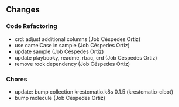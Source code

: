 ## Changes

### Code Refactoring

* crd: adjust additional columns (Job Céspedes Ortiz)
* use camelCase in sample (Job Céspedes Ortiz)
* update sample (Job Céspedes Ortiz)
* update playbooky, readme, rbac, crd (Job Céspedes Ortiz)
* remove rook dependency (Job Céspedes Ortiz)

### Chores

* update: bump collection krestomatio.k8s 0.1.5 (krestomatio-cibot)
* bump molecule (Job Céspedes Ortiz)
